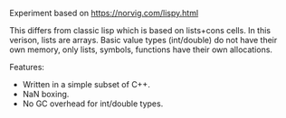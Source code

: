 
Experiment based on https://norvig.com/lispy.html

This differs from classic lisp which is based on lists+cons cells.
In this verison, lists are arrays. Basic value types (int/double) do not have their own memory, only lists, symbols, functions have their own allocations.

Features:
 * Written in a simple subset of C++.
 * NaN boxing.
 * No GC overhead for int/double types.
